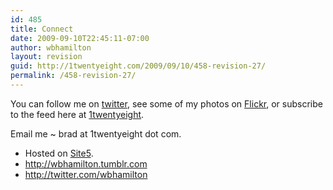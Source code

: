 ```yaml
---
id: 485
title: Connect
date: 2009-09-10T22:45:11-07:00
author: wbhamilton
layout: revision
guid: http://1twentyeight.com/2009/09/10/458-revision-27/
permalink: /458-revision-27/
---
```

You can follow me on [twitter](http://twitter.com/wbhamilton), see some of my photos on [Flickr](http://www.flickr.com/photos/thehuddle/), or subscribe to the feed here at [1twentyeight](http://feeds2.feedburner.com/1twentyeight).

Email me ~ brad <span class="low">at</span> 1twentyeight <span class="low">dot</span> com.

<ul class="connect">
  <li>
    Hosted <span class="low">on</span> <a title="Great Hosting" href="http://www.site5.com/in.php?id=17679">Site5</a>.
  </li>
  <li class="tumblr32">
    <a href="http://wbhamilton.tumblr.com">http://wbhamilton.tumblr.com</a>
  </li>
  <li class="twitter32">
    <a href="http://twitter.com/wbhamilton">http://twitter.com/wbhamilton</a>
  </li>
</ul>
